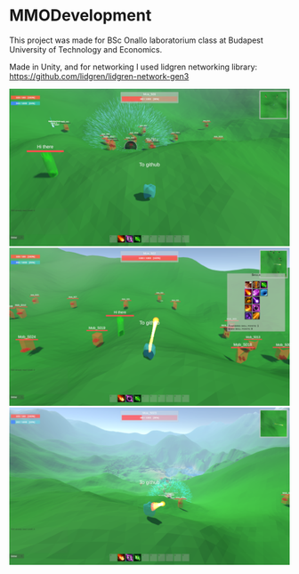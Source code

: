 # MMODevelopment

This project was made for BSc Onallo laboratorium class at Budapest University of Technology and Economics.

Made in Unity, and for networking I used lidgren networking library: https://github.com/lidgren/lidgren-network-gen3 

![Ability: Singularity](https://github.com/FeXyK/MMODevelopment/blob/master/Images/MMO1.png)
![Ability: Fireball](https://github.com/FeXyK/MMODevelopment/blob/master/Images/MMO2.png)
![Ability: Singularity](https://github.com/FeXyK/MMODevelopment/blob/master/Images/MMO3.png)

